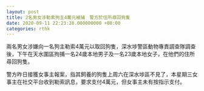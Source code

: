 ```yaml
---
layout: post
title: 2名男女涉勒索狗主4萬元被捕　警方於住所尋回狗隻
date: 2020-09-11 22:23:28.000000000 +08:00
categories: rthk
---
```


兩名男女涉嫌向一名狗主勒索4萬元以取回狗隻，深水埗警區動物專責調查隊調查後，下午在天水圍區拘捕一名24歲本地男子及一名23歲本地女子，在他們的住所尋回狗隻。

警方昨日接獲女事主報案，指其飼養的狗隻上周六在深水埗區不見了，本星期三女事主在社交平台收到勒索訊息，要求支付4萬元，但女事主未有按指示支付。
